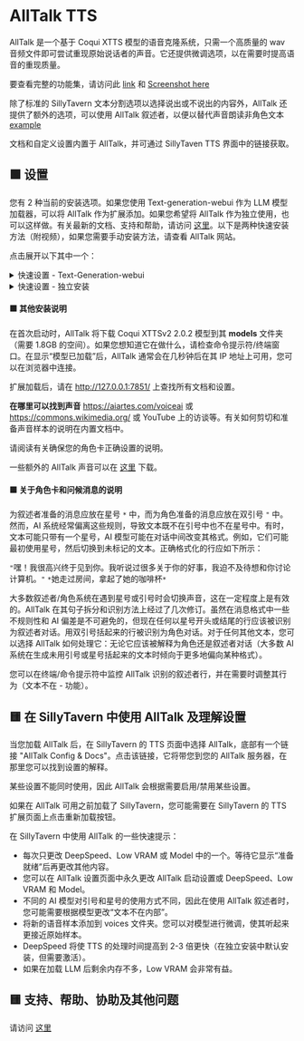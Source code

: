 # AllTalk TTS

AllTalk 是一个基于 Coqui XTTS 模型的语音克隆系统，只需一个高质量的 wav 音频文件即可尝试重现原始说话者的声音。它还提供微调选项，以在需要时提高语音的重现质量。

要查看完整的功能集，请访问此 [link](https://github.com/erew123/alltalk_tts?#alltalk-tts) 和 [Screenshot here](https://github.com/erew123/screenshots/raw/main/sillytavern.jpg)

除了标准的 SillyTavern 文本分割选项以选择说出或不说出的内容外，AllTalk 还提供了额外的选项，可以使用 AllTalk 叙述者，以便以替代声音朗读非角色文本 [example](https://vocaroo.com/18nrv7FR6wuA)

文档和自定义设置内置于 AllTalk，并可通过 SillyTaven TTS 界面中的链接获取。

## 🟩 设置

您有 2 种当前的安装选项。如果您使用 Text-generation-webui 作为 LLM 模型加载器，可以将 AllTalk 作为扩展添加。如果您希望将 AllTalk 作为独立使用，也可以这样做。有关最新的文档、支持和帮助，请访问 [这里](https://github.com/erew123/alltalk_tts?#alltalk-tts)。以下是两种快速安装方法（附视频），如果您需要手动安装方法，请查看 AllTalk 网站。

点击展开以下其中一个：

<details>
	<summary>快速设置 - Text-Generation-webui</summary><br>

   **注意** 您需要在 **Text-generation-webui 界面**中 **取消选中** “启用 TTS”，否则在使用 SillyTavern 时，由于 Text-generation-webui 发送消息的方式，AllTalk 将双重生成 TTS。可以在 AllTalk 设置页面将其设置为启动设置。

 如果您希望查看视频，请访问 [这里](https://www.youtube.com/watch?v=icn2XS5rUH8)
1) 要下载 AllTalk 设置，您可以选择：
   - A) 在 AllTalk [页面](https://github.com/erew123/alltalk_tts)选择 **代码** > **下载 ZIP**，然后将其解压到 text-generation-webui 扩展文件夹中<br>例如 `\text-generation-webui\extensions\alltalk_tts\`<br><br>
   - B) 打开终端/控制台，进入 `\text-generation-webui\extensions\` 文件夹<br>并 `git clone https://github.com/erew123/alltalk_tts`<br><br>
3) 在终端/命令提示符中，在 text-generation-webui 文件夹中，您将使用 `cmd_windows.bat` 或 `./cmd_linux.sh` 启动其 Python 环境
4) 进入 AllTalk 文件夹，例如 `cd extensions` 然后 `cd alltalk_tts`
5) 启动 AllTalk 设置脚本 `atsetup.bat` 或 `./atsetup.sh`
6) 按照屏幕上的提示安装所需的正确要求文件。建议在安装 DeepSpeed 之前测试 AllTalk 是否正常工作。
7) 当 AllTalk 服务器启动时，其默认设置和文档页面将在 http://127.0.0.1:7851/

   每次需要对 AllTalk 进行更改，或使用微调等功能时，请始终先启动 Text-generation-webui Python 环境。

   请阅读 `🟩 其他安装说明`（那里还有额外的声音可用）。

   微调和 DeepSpeed 有其他安装要求（根据您的操作系统），因此请阅读设置工具中的任何说明，并参考 AllTalk Github 页面以获取详细说明。<br><br>
</details>

<details>
	<summary>快速设置 - 独立安装</summary><br>

 如果您希望查看视频，请访问 [这里](https://www.youtube.com/watch?v=AQYCccDRbaY)
1) 要下载 AllTalk 设置，您可以选择：
   - A) 在 AllTalk [页面](https://github.com/erew123/alltalk_tts)选择 **代码** > **下载 ZIP**，然后将其解压到您选择的文件夹中<br>例如 `C:\myfiles\alltalk_tts\`<br><br>
   - B) 打开终端/控制台，进入您选择的文件夹，例如 `C:\myfiles\` 文件夹<br>并 `git clone https://github.com/erew123/alltalk_tts`<br><br>
4) 在终端/命令提示符中，进入 AllTalk 文件夹，例如 `cd alltalk_tts`
5) 启动 AllTalk 设置脚本 `atsetup.bat` 或 `./atsetup.sh`
6) 按照屏幕上的提示安装所需的正确要求文件。建议在安装 DeepSpeed 之前测试 AllTalk 是否正常工作。
7) 当 AllTalk 服务器启动时，其默认设置和文档页面将在 http://127.0.0.1:7851/

   Windows 机器上的 DeepSpeed 将作为标准安装。Linux 机器有其他要求，这些要求在设置工具和此页面中有详细说明。

   请阅读 `🟩 其他安装说明`（那里还有额外的声音可用）。

   微调有其他安装要求，因此请阅读设置工具中的任何说明，并参考 AllTalk Github 页面以获取详细说明。<br><br>
</details>

#### 🟩 其他安装说明
在首次启动时，AllTalk 将下载 Coqui XTTSv2 2.0.2 模型到其 **models** 文件夹（需要 1.8GB 的空间）。如果您想知道它在做什么，请检查命令提示符/终端窗口。在显示“模型已加载”后，AllTalk 通常会在几秒钟后在其 IP 地址上可用，您可以在浏览器中连接。

扩展加载后，请在 http://127.0.0.1:7851/ 上查找所有文档和设置。

**在哪里可以找到声音** https://aiartes.com/voiceai 或 https://commons.wikimedia.org/ 或 YouTube 上的访谈等。有关如何剪切和准备声音样本的说明在内置文档中。

请阅读有关确保您的角色卡正确设置的说明。

一些额外的 AllTalk 声音可以在 [这里](https://drive.google.com/file/d/1bYdZdr3L69kmzUN3vSiqZmLRD7-A3M47/view?usp=drive_link) 下载。

#### 🟩 关于角色卡和问候消息的说明
为叙述者准备的消息应放在星号 `*` 中，而为角色准备的消息应放在双引号 `"` 中。然而，AI 系统经常偏离这些规则，导致文本既不在引号中也不在星号中。有时，文本可能只带有一个星号，AI 模型可能在对话中间改变其格式。例如，它们可能最初使用星号，然后切换到未标记的文本。正确格式化的行应如下所示：

`"`嘿！我很高兴终于见到你。我听说过很多关于你的好事，我迫不及待想和你讨论计算机。`"` `*`她走过房间，拿起了她的咖啡杯`*`

大多数叙述者/角色系统在遇到星号或引号时会切换声音，这在一定程度上是有效的。AllTalk 在其句子拆分和识别方法上经过了几次修订。虽然在消息格式中一些不规则性和 AI 偏差是不可避免的，但现在任何以星号开头或结尾的行应该被识别为叙述者对话。用双引号括起来的行被识别为角色对话。对于任何其他文本，您可以选择 AllTalk 如何处理它：无论它应该被解释为角色还是叙述者对话（大多数 AI 系统在生成未用引号或星号括起来的文本时倾向于更多地偏向某种格式）。

您可以在终端/命令提示符中监控 AllTalk 识别的叙述者行，并在需要时调整其行为（文本不在 - 功能）。

## 🟨 在 SillyTavern 中使用 AllTalk 及理解设置

当您加载 AllTalk 后，在 SillyTavern 的 TTS 页面中选择 AllTalk，底部有一个链接 "AllTalk Config & Docs"。点击该链接，它将带您到您的 AllTalk 服务器，在那里您可以找到设置的解释。

某些设置不能同时使用，因此 AllTalk 会根据需要启用/禁用某些设置。

如果在 AllTalk 可用之前加载了 SillyTavern，您可能需要在 SillyTavern 的 TTS 扩展页面上点击重新加载按钮。

在 SillyTavern 中使用 AllTalk 的一些快速提示：

- 每次只更改 DeepSpeed、Low VRAM 或 Model 中的一个。等待它显示“准备就绪”后再更改其他内容。
- 您可以在 AllTalk 设置页面中永久更改 AllTalk 启动设置或 DeepSpeed、Low VRAM 和 Model。
- 不同的 AI 模型对引号和星号的使用方式不同，因此在使用 AllTalk 叙述者时，您可能需要根据模型更改“文本不在内部”。
- 将新的语音样本添加到 voices 文件夹。您可以对模型进行微调，使其听起来更接近原始样本。
- DeepSpeed 将使 TTS 的处理时间提高到 2-3 倍更快（在独立安装中默认安装，但需要激活）。
- 如果在加载 LLM 后剩余内存不多，Low VRAM 会非常有益。

## 🟨 支持、帮助、协助及其他问题

请访问 [这里](https://github.com/erew123/alltalk_tts?#alltalk-tts)